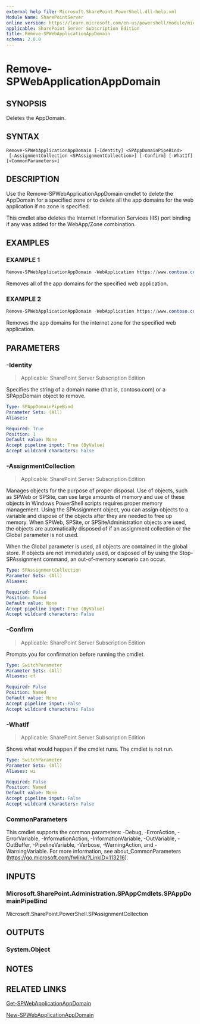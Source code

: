 ```yaml
---
external help file: Microsoft.SharePoint.PowerShell.dll-help.xml
Module Name: SharePointServer
online version: https://learn.microsoft.com/en-us/powershell/module/microsoft.sharepoint.powershell/remove-spwebapplicationappdomain
applicable: SharePoint Server Subscription Edition
title: Remove-SPWebApplicationAppDomain
schema: 2.0.0
---
```


# Remove-SPWebApplicationAppDomain

## SYNOPSIS
Deletes the AppDomain.

## SYNTAX

```
Remove-SPWebApplicationAppDomain [-Identity] <SPAppDomainPipeBind>
 [-AssignmentCollection <SPAssignmentCollection>] [-Confirm] [-WhatIf] [<CommonParameters>]
```

## DESCRIPTION
Use the Remove-SPWebApplicationAppDomain cmdlet to delete the AppDomain for a specified zone or to delete all the app domains for the web application if no zone is specified.

This cmdlet also deletes the Internet Information Services (IIS) port binding if any was added for the WebApp/Zone combination.

## EXAMPLES

### EXAMPLE 1
```powershell
Remove-SPWebApplicationAppDomain -WebApplication https://www.contoso.com
```
Removes all of the app domains for the specified web application.

### EXAMPLE 2
```powershell
Remove-SPWebApplicationAppDomain -WebApplication https://www.contoso.com -Zone Internet
```
Removes the app domains for the internet zone for the specified web application.

## PARAMETERS

### -Identity

> Applicable: SharePoint Server Subscription Edition

Specifies the string of a domain name (that is, contoso.com) or a SPAppDomain object to remove.

```yaml
Type: SPAppDomainPipeBind
Parameter Sets: (All)
Aliases:

Required: True
Position: 1
Default value: None
Accept pipeline input: True (ByValue)
Accept wildcard characters: False
```

### -AssignmentCollection

> Applicable: SharePoint Server Subscription Edition

Manages objects for the purpose of proper disposal. Use of objects, such as SPWeb or SPSite, can use large amounts of memory and use of these objects in Windows PowerShell scripts requires proper memory management. Using the SPAssignment object, you can assign objects to a variable and dispose of the objects after they are needed to free up memory. When SPWeb, SPSite, or SPSiteAdministration objects are used, the objects are automatically disposed of if an assignment collection or the Global parameter is not used.

When the Global parameter is used, all objects are contained in the global store. If objects are not immediately used, or disposed of by using the Stop-SPAssignment command, an out-of-memory scenario can occur.

```yaml
Type: SPAssignmentCollection
Parameter Sets: (All)
Aliases:

Required: False
Position: Named
Default value: None
Accept pipeline input: True (ByValue)
Accept wildcard characters: False
```

### -Confirm

> Applicable: SharePoint Server Subscription Edition

Prompts you for confirmation before running the cmdlet.

```yaml
Type: SwitchParameter
Parameter Sets: (All)
Aliases: cf

Required: False
Position: Named
Default value: None
Accept pipeline input: False
Accept wildcard characters: False
```

### -WhatIf

> Applicable: SharePoint Server Subscription Edition

Shows what would happen if the cmdlet runs.
The cmdlet is not run.

```yaml
Type: SwitchParameter
Parameter Sets: (All)
Aliases: wi

Required: False
Position: Named
Default value: None
Accept pipeline input: False
Accept wildcard characters: False
```

### CommonParameters
This cmdlet supports the common parameters: -Debug, -ErrorAction, -ErrorVariable, -InformationAction, -InformationVariable, -OutVariable, -OutBuffer, -PipelineVariable, -Verbose, -WarningAction, and -WarningVariable. For more information, see about_CommonParameters (https://go.microsoft.com/fwlink/?LinkID=113216).

## INPUTS

### Microsoft.SharePoint.Administration.SPAppCmdlets.SPAppDomainPipeBind
Microsoft.SharePoint.PowerShell.SPAssignmentCollection

## OUTPUTS

### System.Object

## NOTES

## RELATED LINKS

[Get-SPWebApplicationAppDomain](Get-SPWebApplicationAppDomain.md)

[New-SPWebApplicationAppDomain](New-SPWebApplicationAppDomain.md)
